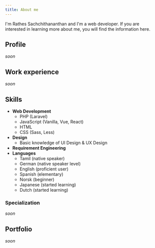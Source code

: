 ```yaml
---
title: About me
---
```


I'm Rathes Sachchithananthan and I'm a web developer. If you are interested in learning more about me, you will find the information here.

## Profile

*soon*

## Work experience

*soon*

## Skills

- **Web Development**
  - PHP (Laravel)
  - JavaScript (Vanilla, Vue, React)
  - HTML
  - CSS (Sass, Less)
- **Design**
  - Basic knowledge of UI Design & UX Design
- **Requirement Engineering**
- **Languages**
  - Tamil (native speaker)
  - German (native speaker level)
  - English (proficient user)
  - Spanish (elementary)
  - Norsk (beginner)
  - Japanese (started learning)
  - Dutch (started learning)

### Specialization

*soon*

## Portfolio

*soon*